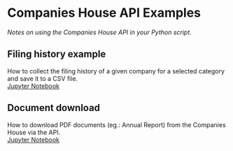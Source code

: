 # Companies House API Examples
_Notes on using the Companies House API in your Python script._

## Filing history example
How to collect the filing history of a given company for a selected category and save it to a CSV file.  
[Jupyter Notebook](https://github.com/tonyfregoli/CompaniesHouseAPIExamples/blob/main/Filing%20History%20Example.ipynb)

## Document download
How to download PDF documents (eg.: Annual Report) from the Companies House via the API.  
[Jupyter Notebook](https://github.com/tonyfregoli/CompaniesHouseAPIExamples/blob/main/Companies%20House%20Document%20Download.ipynb)

